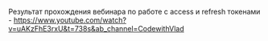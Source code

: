 Результат прохождения вебинара по работе с access и refresh токенами - https://www.youtube.com/watch?v=uAKzFhE3rxU&t=738s&ab_channel=CodewithVlad
